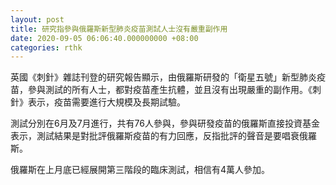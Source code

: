 ```yaml
---
layout: post
title: 研究指參與俄羅斯新型肺炎疫苗測試人士沒有嚴重副作用
date: 2020-09-05 06:06:40.000000000 +08:00
categories: rthk
---
```


英國《刺針》雜誌刊登的研究報告顯示，由俄羅斯研發的「衛星五號」新型肺炎疫苗，參與測試的所有人士，都對疫苗產生抗體，並且沒有出現嚴重的副作用。《刺針》表示，疫苗需要進行大規模及長期試驗。

測試分別在6月及7月進行，共有76人參與，參與研發疫苗的俄羅斯直接投資基金表示，測試結果是對批評俄羅斯疫苗的有力回應，反指批評的聲音是要唱衰俄羅斯。

俄羅斯在上月底已經展開第三階段的臨床測試，相信有4萬人參加。
